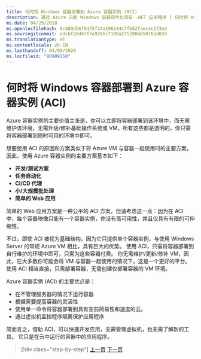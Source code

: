 ```yaml
---
title: 何时将 Windows 容器部署到 Azure 容器实例 (ACI)
description: 通过 Azure 云和 Windows 容器现代化现有 .NET 应用程序 | 何时将 Windows 容器部署到 Azure 容器实例 (ACI)
ms.date: 04/29/2018
ms.openlocfilehash: 6c889db6f0475f24a196144c7fb62faec4c173ed
ms.sourcegitcommit: e3cbf26d67f7e9286c7108a2752804050762d02d
ms.translationtype: HT
ms.contentlocale: zh-CN
ms.lasthandoff: 04/09/2020
ms.locfileid: "80989150"
---
```

# <a name="when-to-deploy-windows-containers-to-azure-container-instances-aci"></a>何时将 Windows 容器部署到 Azure 容器实例 (ACI)

Azure 容器实例的主要价值主张是，你可以立即将容器部署到该环境中，而无需维护该环境，无需升级/修补基础操作系统或 VM，所有这些都是透明的，你只需将容器部署到随时可用的环境中即可。

想要使用 ACI 的原因和方案类似于将 Azure VM 与容器一起使用时的主要方案，因此，使用 Azure 容器实例的主要方案基本如下：

- **开发/测试方案**
- **任务自动化**
- **CI/CD 代理**
- **小/大规模批处理**
- **简单的 Web 应用**

简单的 Web 应用方案是一种公平的 ACI 方案，但请考虑这一点：因为在 ACI 中，每个容器映像只能有一个容器实例，你没有高可用性，并且仅具有有限的可伸缩性。

不过，即使 ACI 被视为基础结构，因为它只提供单个容器实例，与使用 Windows Server 的常规 Azure VM 相比，具有巨大的优势。 使用 ACI，只需将容器部署到自行维护的环境中即可，只需为这些容器付费。 你无需维护/更新/修补 VM，因此，在大多数你可能会将 VM 与容器一起使用的情况下，这是一个更好的平台。 使用 ACI 相当直接，只需部署容器，无需创建仅部署容器的 VM 环境。

Azure 容器实例 (ACI) 的主要优点是：

- 在不管理服务器的情况下运行容器
- 根据需要提高容器的灵活性
- 使用单一命令将容器部署到具有空前简易性和速度的云。
- 通过虚拟机监控程序隔离保护应用程序

简而言之，借助 ACI，可以快速开发应用，无需管理虚拟机，也无需了解新的工具。 它只是在云中运行的容器中的应用程序。

> [!div class="step-by-step"]
> [上一页](when-to-deploy-windows-containers-to-azure-vms-iaas-cloud.md)
> [下一页](when-to-deploy-windows-containers-to-azure-container-service-kubernetes.md)
